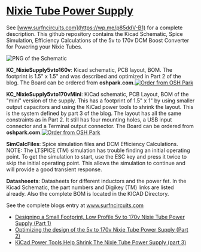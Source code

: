# [Nixie Tube Power Supply](https://wp.me/p85ddV-B1 )

See [www.surfncircuits.com](https://wp.me/p85ddV-B1)  for a complete description.  This github repository contains the Kicad Schematic, Spice Simulation, Efficiency Calculations of the 5v to 170v DCM Boost Converter for Powering your Nixie Tubes.   

![PNG of the Schematic](https://github.com/drkmsmithjr/NixiePowerSupply/blob/master/KC_NixieSupply5vTo160v/nixiesupply5vto160vdcmboost-sch.png)

__KC_NixieSupply5vto160v__:  Kicad schematic, PCB layout, BOM.  The footprint is 1.5" x 1.5" and was described and optimized in Part 2 of the blog.     The Board can be ordered from __oshpark.com__.<a href="https://oshpark.com/shared_projects/FZ5eYIVY"><img src="https://oshpark.com/assets/badge-5b7ec47045b78aef6eb9d83b3bac6b1920de805e9a0c227658eac6e19a045b9c.png" alt="Order from OSH Park"></img></a>

__KC_NixieSupply5vto170vMini__:  KiCad schematic, PCB Layout, BOM of the "mini" version of the supply.   This has a footprint of 1.5" x 1" by using smaller output capacitors and using the KiCad power tools to shrink the layout.  This is the system defined by part 3 of the blog.    The layout has all the same constraints as in Part 2.  It still has four mounting holes, a USB input connector and a Terminal output connector.  The Board can be ordered from __oshpark.com__.<a href="https://oshpark.com/shared_projects/UnjheFwg"><img src="https://oshpark.com/assets/badge-5b7ec47045b78aef6eb9d83b3bac6b1920de805e9a0c227658eac6e19a045b9c.png" alt="Order from OSH Park"></img></a>

__SimCalcFiles__:  Spice simulation files and DCM Efficiency Calculations.  NOTE: The LTSPICE (TM) simulation has trouble finding an initial operating point.   To get the simulation to start, use the ESC key and press it twice to skip the initial operating point.   This allows the simulation to continue and will provide a good transient response.    

__Datasheeets__: Datasheets for different inductors and the power fet.  In the Kicad Schematic, the part numbers and Digikey (TM) links are listed already.   Also the complete BOM is located in the KICAD Directory.      

See the complete blogs entry at  www.surfncircuits.com
  * [Designing a Small Footprint, Low Profile 5v to 170v Nixie Tube Power Supply (Part 1)](https://wp.me/p85ddV-A8 )
  * [Optimizing the design of the 5v to 170v Nixie Tube Power Supply (Part 2)](https://wp.me/p85ddV-B1 )
  * [KiCad Power Tools Help Shrink The Nixie Tube Power Supply (part 3)](https://wp.me/p85ddv-B1)  



